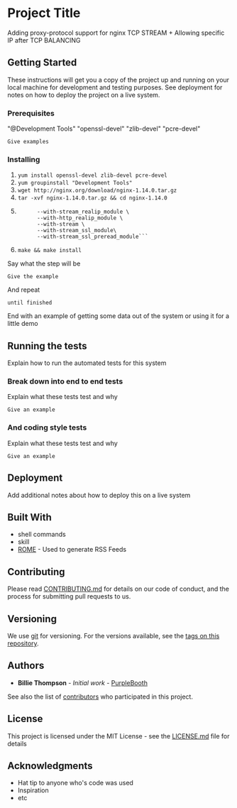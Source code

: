 # Project Title

Adding proxy-protocol support for nginx TCP STREAM + Allowing specific IP after TCP BALANCING

## Getting Started

These instructions will get you a copy of the project up and running on your local machine for development and testing purposes. See deployment for notes on how to deploy the project on a live system.

### Prerequisites

"@Development Tools"
"openssl-devel"
"zlib-devel"
"pcre-devel"

```
Give examples
```

### Installing

1. ```yum install openssl-devel zlib-devel pcre-devel```
2. ```yum groupinstall "Development Tools"```
3. ```wget http://nginx.org/download/nginx-1.14.0.tar.gz```
4. ```tar -xvf nginx-1.14.0.tar.gz && cd nginx-1.14.0```
5. ```./configure --with-http_ssl_module \
         --with-stream_realip_module \
         --with-http_realip_module \
         --with-stream \ 
         --with-stream_ssl_module\
         --with-stream_ssl_preread_module```
6. ```make && make install```

Say what the step will be

```
Give the example
```

And repeat

```
until finished
```

End with an example of getting some data out of the system or using it for a little demo

## Running the tests

Explain how to run the automated tests for this system

### Break down into end to end tests

Explain what these tests test and why

```
Give an example
```

### And coding style tests

Explain what these tests test and why

```
Give an example
```

## Deployment

Add additional notes about how to deploy this on a live system

## Built With

* shell commands
* skill
* [ROME](https://rometools.github.io/rome/) - Used to generate RSS Feeds

## Contributing

Please read [CONTRIBUTING.md](https://gist.github.com/PurpleBooth/b24679402957c63ec426) for details on our code of conduct, and the process for submitting pull requests to us.

## Versioning

We use [git](https://git.com/) for versioning. For the versions available, see the [tags on this repository](https://github.com/your/project/tags). 

## Authors

* **Billie Thompson** - *Initial work* - [PurpleBooth](https://github.com/PurpleBooth)

See also the list of [contributors](https://github.com/your/project/contributors) who participated in this project.

## License

This project is licensed under the MIT License - see the [LICENSE.md](LICENSE.md) file for details

## Acknowledgments

* Hat tip to anyone who's code was used
* Inspiration
* etc
